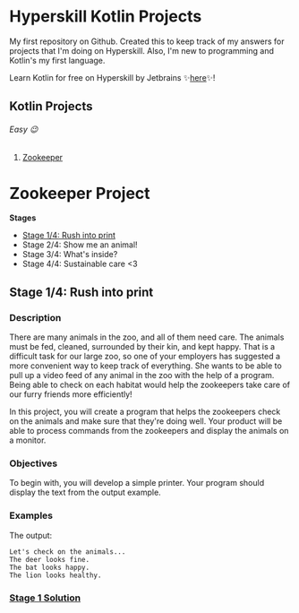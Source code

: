 # Hyperskill Kotlin Projects
My first repository on Github. Created this to keep track of my answers for projects that I'm doing on Hyperskill. Also, I'm new to programming and Kotlin's my first language.  

Learn Kotlin for free on Hyperskill by Jetbrains :sparkles:[here](https://hyperskill.org/join/aaa4d715f):sparkles:!

## Kotlin Projects

###### Easy :wink: 
1. [Zookeeper](#Zookeeper-Project)

# Zookeeper Project

**Stages**  
- [Stage 1/4: Rush into print](#Stage-14-Rush-into-print  )
- Stage 2/4: Show me an animal!
- Stage 3/4: What's inside?
- Stage 4/4: Sustainable care <3

## Stage 1/4: Rush into print  
### Description

There are many animals in the zoo, and all of them need care. The animals must be fed, cleaned, surrounded by their kin, and kept happy. That is a difficult task for our large zoo, so one of your employers has suggested a more convenient way to keep track of everything. She wants to be able to pull up a video feed of any animal in the zoo with the help of a program. Being able to check on each habitat would help the zookeepers take care of our furry friends more efficiently!

In this project, you will create a program that helps the zookeepers check on the animals and make sure that they're doing well. Your product will be able to process commands from the zookeepers and display the animals on a monitor.

### Objectives
To begin with, you will develop a simple printer. Your program should display the text from the output example.

### Examples
The output:

```I love animals!
Let's check on the animals...
The deer looks fine.
The bat looks happy.
The lion looks healthy.
```

### [Stage 1 Solution](docs/zookeeper-solutions.md)

